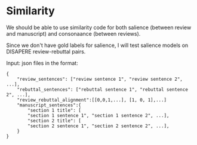 # Similarity

We should be able to use similarity code for both salience (between review and manuscript) and consonaance (between reviews).

Since we don't have gold labels for salience, I will test salience models on DISAPERE review-rebuttal pairs.


Input: json files in the format:

```
{
	"review_sentences": ["review sentence 1", "review sentence 2", ...],
	"rebuttal_sentences": ["rebuttal sentence 1", "rebuttal sentence 2", ...],
	"review_rebuttal_alignment":[[0,0,1,...], [1, 0, 1],...]
	"manuscript_sentences":{
		"section 1 title": [
		"section 1 sentence 1", "section 1 sentence 2", ...],
		"section 2 title": [
		"section 2 sentence 1", "section 2 sentence 2", ...],
	}
}
```
